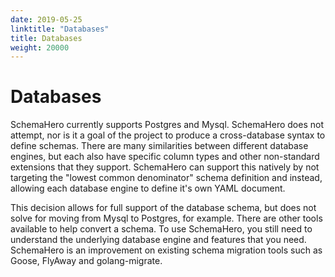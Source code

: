 ```yaml
---
date: 2019-05-25
linktitle: "Databases"
title: Databases
weight: 20000
---
```


# Databases

SchemaHero currently supports Postgres and Mysql. SchemaHero does not attempt, nor is it a goal of the project to produce a cross-database syntax to define schemas. There are many similarities between different database engines, but each also have specific column types and other non-standard extensions that they support. SchemaHero can support this natively by not targeting the "lowest common denominator" schema definition and instead, allowing each database engine to define it's own YAML document.

This decision allows for full support of the database schema, but does not solve for moving from Mysql to Postgres, for example. There are other tools available to help convert a schema. To use SchemaHero, you still need to understand the underlying database engine and features that you need. SchemaHero is an improvement on existing schema migration tools such as Goose, FlyAway and golang-migrate.

